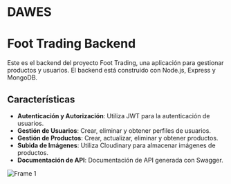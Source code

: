 # DAWES

# Foot Trading Backend

Este es el backend del proyecto Foot Trading, una aplicación para gestionar productos y usuarios. El backend está construido con Node.js, Express y MongoDB.

## Características

- **Autenticación y Autorización**: Utiliza JWT para la autenticación de usuarios.
- **Gestión de Usuarios**: Crear, eliminar y obtener perfiles de usuarios.
- **Gestión de Productos**: Crear, actualizar, eliminar y obtener productos.
- **Subida de Imágenes**: Utiliza Cloudinary para almacenar imágenes de productos.
- **Documentación de API**: Documentación de API generada con Swagger.

![Frame 1](https://github.com/user-attachments/assets/0d3c30be-3641-44ad-95c9-31287b8eee68)
